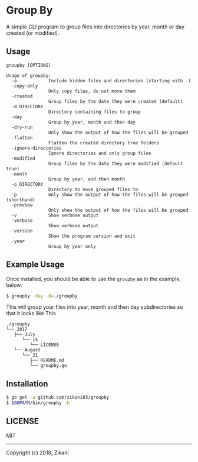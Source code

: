 Group By
========

A simple CLI program to group files into directories by year, month or day created (or modified).

## Usage

```text
groupby [OPTIONS]

Usage of groupby:
  -a            Include hidden files and directories (starting with .)
  -copy-only
                Only copy files, do not move them
  -created
                Group files by the date they were created (default)
  -d DIRECTORY
                Directory containing files to group
  -day
                Group by year, month and then day
  -dry-run
                Only show the output of how the files will be grouped
  -flatten
                Flatten the created directory tree folders
  -ignore-directories
                Ignore directories and only group files
  -modified
                Group files by the date they were modified (default true)
  -month
                Group by year, and then month
  -o DIRECTORY
                Directory to move grouped files to
  -p            Only show the output of how the files will be grouped (shorthand)
  -preview
                Only show the output of how the files will be grouped
  -v            Show verbose output
  -verbose
                Show verbose output
  -version
                Show the program version and exit
  -year
                Group by year only
```

## Example Usage

Once installed, you should be able to use the `groupby` as in the example, below:

```bash
$ groupby -day -d=./groupby
```

This will group your files into year, month and then day subdirectories
so that it looks like This

```
./groupby
└── 2017
   ├── July
      └── 15
         └── LICENSE
   └── August
      └── 21
         ├── README.md
         └── groupby.go
```

## Installation

```bash
$ go get -u github.com/zikani03/groupby
$ $GOPATH/bin/groupby -h
```
 
## LICENSE

MIT

---

Copyright (c) 2018, Zikani 